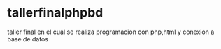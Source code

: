 # tallerfinalphpbd
taller final en el cual se realiza programacion con php,html y conexion a base de datos
